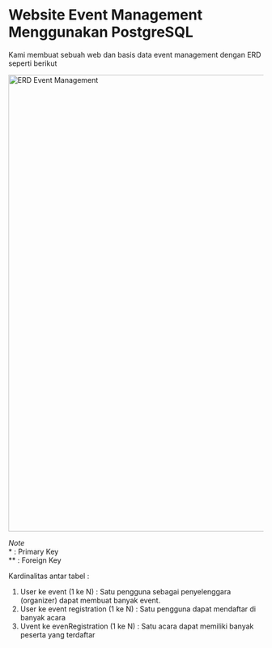 # Website Event Management Menggunakan PostgreSQL
Kami membuat sebuah web dan basis data event management dengan ERD seperti berikut

<img src="https://github.com/user-attachments/assets/56997045-b770-44c6-9407-992ea06b2d98" alt="ERD Event Management" width="900">

*Note*   
\* : Primary Key <br>
\** : Foreign Key

Kardinalitas antar tabel : 
1. User ke event (1 ke N) : Satu pengguna sebagai penyelenggara (organizer) dapat membuat banyak event. 
2. User ke event registration (1 ke N) : Satu pengguna dapat mendaftar di banyak acara
3. Uvent ke evenRegistration (1 ke N) : Satu acara dapat memiliki banyak peserta yang terdaftar
 
